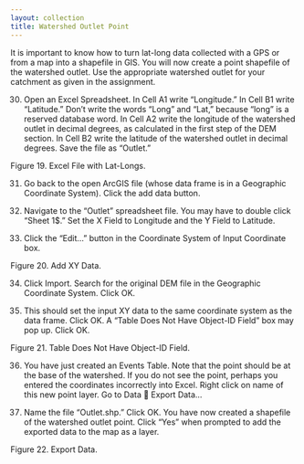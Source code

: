 ```yaml
---
layout: collection
title: Watershed Outlet Point
---
```


It is important to know how to turn lat-long data collected with a GPS or from a map into a shapefile in GIS.  You will now create a point shapefile of the watershed outlet.  Use the appropriate watershed outlet for your catchment as given in the assignment.

30.	Open an Excel Spreadsheet.  In Cell A1 write “Longitude.”  In Cell B1 write “Latitude.”  Don’t write the words “Long” and “Lat,” because “long” is a reserved database word.  In Cell A2 write the longitude of the watershed outlet in decimal degrees, as calculated in the first step of the DEM section.  In Cell B2 write the latitude of the watershed outlet in decimal degrees.  Save the file as “Outlet.”

 
Figure 19. Excel File with Lat-Longs.
	
31.	Go back to the open ArcGIS file (whose data frame is in a Geographic Coordinate System).  Click the add data button. 

32.	Navigate to the “Outlet” spreadsheet file.  You may have to double click “Sheet 1$.”  Set the X Field to Longitude and the Y Field to Latitude. 

33.	Click the “Edit…” button in the Coordinate System of Input Coordinate box. 

 
Figure 20. Add XY Data.

34.	Click Import.  Search for the original DEM file in the Geographic Coordinate System.  Click OK. 

35.	This should set the input XY data to the same coordinate system as the data frame.  Click OK.  A “Table Does Not Have Object-ID Field” box may pop up.  Click OK. 

 
Figure 21. Table Does Not Have Object-ID Field.

36.	You have just created an Events Table.  Note that the point should be at the base of the watershed.  If you do not see the point, perhaps you entered the coordinates incorrectly into Excel.  Right click on name of this new point layer.  Go to Data  Export Data…

37.	Name the file “Outlet.shp.”  Click OK.  You have now created a shapefile of the watershed outlet point.  Click “Yes” when prompted to add the exported data to the map as a layer.

 
Figure 22. Export Data.


 
